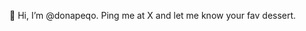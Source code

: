 👋 Hi, I’m @donapeqo. Ping me at X and let me know your fav dessert.
  

<!---
donapeqo/donapeqo is a ✨ special ✨ repository because its `README.md` (this file) appears on your GitHub profile.
You can click the Preview link to take a look at your changes.
--->
